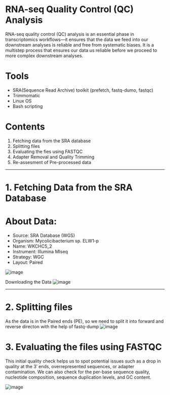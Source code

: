 # RNA-seq Quality Control (QC) Analysis
RNA-seq quality control (QC) analysis is an essential phase in transcriptomics workflows—it ensures that the data we feed into our downstream analyses is reliable and free from systematic biases. It is a multistep process that ensures our data us reliable before we proceed to more complex downstream analyses.

# Tools
* SRA(Sequence Read Archive) toolkit (prefetch, fastq-dumo, fastqc)
* Trimmomatic
* Linux OS
* Bash scripting
  
# Contents
1. Fetching data from the SRA database
2. Splitting files
3. Evaluating the fies using FASTQC
4. Adapter Removal and Quality Trimming
5. Re-assesment of Pre-processed data
---

# 1. Fetching Data from the SRA Database
# About Data:
* Source: SRA Database (WGS)
* Organism: Mycolicibacterium sp. ELW1-p
* Name: WKCHC5_2
* Instrument: Illumina MIseq
* Strategy: WGC
* Layout: Paired

![image](https://github.com/user-attachments/assets/1c624327-aaf1-4fa0-88ce-d2f46f374e70)

Downloading the Data
![image](https://github.com/user-attachments/assets/b2a48507-304a-48f6-8d5a-77edcf1981f1)

---
# 2. Splitting files
As the data is in the Paired ends (PE), so we need to split it into forward and reverse directon with the help of fastq-dump
![image](https://github.com/user-attachments/assets/95603a79-98ab-49bd-a53f-65ce94978af0)


# 3. Evaluating the files using FASTQC
This initial quality check helps us to spot potential issues such as a drop in quality at the 3′ ends, overrepresented sequences, or adapter contamination. We can also check for the per-base sequence quality, nucleotide composition, sequence duplication levels, and GC content.

![image](https://github.com/user-attachments/assets/37c4dd3c-d54d-46eb-9f06-1533867377fd)






